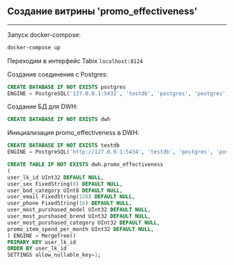 ## Создание витрины 'promo_effectiveness'   
***
Запуск docker-compose:
```dockerfile
docker-compose up
```  


Переходим в интерфейс Tabix `localhost:8124`  


Создание соединения с Postgres:
```sql
CREATE DATABASE IF NOT EXISTS postgres
ENGINE = PostgreSQL('127.0.0.1:5432', 'testdb', 'postgres', 'postgres');
```  
Создание БД для DWH:
```sql
CREATE DATABASE IF NOT EXISTS dwh
```  
Инициализация promo_effectiveness в DWH:

```sql
CREATE DATABASE IF NOT EXISTS testdb
ENGINE = PostgreSQL('http://127.0.0.1:5434', 'testdb', 'postgres', 'postgres');

CREATE TABLE IF NOT EXISTS dwh.promo_effectiveness
(
user_lk_id UInt32 DEFAULT NULL,
user_sex FixedString(8) DEFAULT NULL,
user_bod_category UInt8 DEFAULT NULL,
user_email FixedString(128) DEFAULT NULL,
user_phone FixedString(16) DEFAULT NULL,
user_most_purshased_model UInt32 DEFAULT NULL,
user_most_purshased_brend UInt32 DEFAULT NULL,
user_most_purshased_category UInt32 DEFAULT NULL,
promo_item_spend_per_month UInt32 DEFAULT NULL,
) ENGINE = MergeTree()
PRIMARY KEY user_lk_id
ORDER BY user_lk_id
SETTINGS allow_nullable_key=1;
```